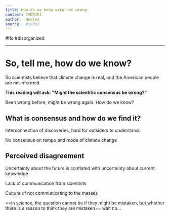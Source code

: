 ```yaml
---
title: How do we know were not wrong 
context: ISOS201
author:  Huxley
source:  #index
---
```


#flo #disorganized

---

# So, tell me, how do we know? 

So scientists believe that climate change is real, and the American people are misinformed. 

**This reading will ask: "Might the scientific consensus be wrong?"**

Been wrong before, might be wrong again. How do we know? 

## What is consensus and how do we find it?

Interconnection of discoveries, hard for outsiders to understand. 

No consensus on tempo and mode of climate change

## Perceived disagreement  

Uncertainty about the future is conflated with uncertainty about current knowledge 

Lack of communication from scientists 

Culture of not communicating to the masses 

==in science, the question cannot be if they might be mistaken, but whether there is a reason to think they are mistaken==
wait no...
























